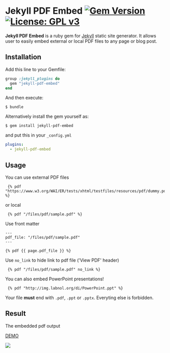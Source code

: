 # Jekyll PDF Embed [![Gem Version](https://badge.fury.io/rb/jekyll-pdf-embed.svg)](https://badge.fury.io/rb/jekyll-pdf-embed) [![License: GPL v3](https://img.shields.io/badge/License-GPLv3-blue.svg)](https://www.gnu.org/licenses/gpl-3.0)

**Jekyll PDF Embed** is a ruby gem for [Jekyll](https://jekyllrb.com/) static site generator.
It allows user to easily embed external or local PDF files to any page or blog post.

## Installation

Add this line to your Gemfile:

```ruby
group :jekyll_plugins do
  gem "jekyll-pdf-embed"
end
```

And then execute:
```shell
$ bundle
```

Alternatively install the gem yourself as:

```shell
$ gem install jekyll-pdf-embed
```

and put this in your ``_config.yml`` 

```yaml
plugins:
  - jekyll-pdf-embed
```

## Usage

You can use external PDF files
```
 {% pdf "https://www.w3.org/WAI/ER/tests/xhtml/testfiles/resources/pdf/dummy.pdf" %}
```

or local
```
 {% pdf "/files/pdf/sample.pdf" %}
```

Use front matter
```
---
pdf_file: "/files/pdf/sample.pdf"
---

{% pdf {{ page.pdf_file }} %}
```


Use `no_link` to hide link to pdf file ('View PDF' header)
```
 {% pdf "/files/pdf/sample.pdf" no_link %}
```

You can also embed PowerPoint presentations!
```
 {% pdf "http://img.labnol.org/di/PowerPoint.ppt" %}
```

Your file **must** end with `.pdf`, `.ppt` or `.pptx`. Everyting else is forbidden.

## Result

The embedded pdf output

[DEMO](https://mihajlonesic.gitlab.io/projects/jekyll-pdf-embed/#result)

![](https://i.imgur.com/hdiVfm0.jpg)
